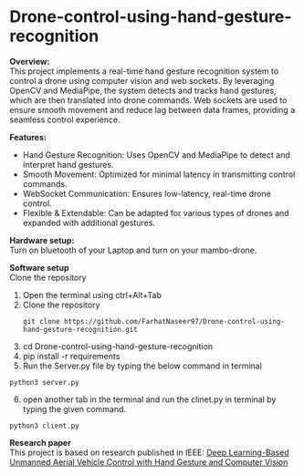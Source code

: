 # Drone-control-using-hand-gesture-recognition

**Overview:**<br/>
This project implements a real-time hand gesture recognition system to control a drone using computer vision and web sockets. By leveraging OpenCV and MediaPipe, the system detects and tracks hand gestures, which are then translated into drone commands. Web sockets are used to ensure smooth movement and reduce lag between data frames, providing a seamless control experience.

**Features:**<br/>
- Hand Gesture Recognition: Uses OpenCV and MediaPipe to detect and interpret hand gestures.
- Smooth Movement: Optimized for minimal latency in transmitting control commands.
- WebSocket Communication: Ensures low-latency, real-time drone control.
- Flexible & Extendable: Can be adapted for various types of drones and expanded with additional gestures.

**Hardware setup:**<br/>
Turn on bluetooth of your Laptop and  turn on your mambo-drone.

**Software setup**<br/>
Clone the repository
1. Open the terminal using ctrl+Alt+Tab<br/>
2. Clone the repository
   ```
   git clone https://github.com/FarhatNaseer97/Drone-control-using-hand-gesture-recognition.git
   ```
4. cd Drone-control-using-hand-gesture-recognition
5. pip install -r requirements
6. Run the Server.py file by typing the below command in terminal<br/>
```
python3 server.py
```
6. open another tab in the terminal and run the clinet.py in terminal by typing the given command.<br/>
 ```
 python3 client.py
 ```
**Research paper**<br/>
This project is based on research published in IEEE:
<a href="https://ieeexplore.ieee.org/document/9828347" target="_blank">Deep Learning-Based Unmanned Aerial Vehicle Control with Hand Gesture and Computer Vision</a> 
